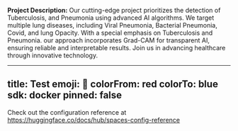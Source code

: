 **Project Description:**
Our cutting-edge project prioritizes the detection of Tuberculosis, and Pneumonia using advanced AI algorithms. We target multiple lung diseases, including Viral Pneumonia, Bacterial Pneumonia, Covid, and lung Opacity. With a special emphasis on Tuberculosis and Pneumonia. our approach incorporates Grad-CAM for transparent AI, ensuring reliable and interpretable results. Join us in advancing healthcare through innovative technology.

---
title: Test
emoji: 🐠
colorFrom: red
colorTo: blue
sdk: docker
pinned: false
---

Check out the configuration reference at https://huggingface.co/docs/hub/spaces-config-reference
